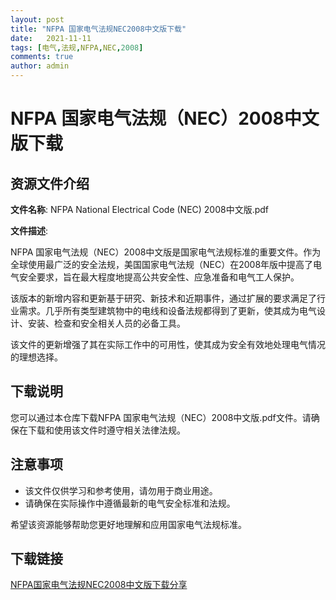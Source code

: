 ```yaml
---
layout: post
title: "NFPA 国家电气法规NEC2008中文版下载"
date:   2021-11-11
tags: [电气,法规,NFPA,NEC,2008]
comments: true
author: admin
---
```

# NFPA 国家电气法规（NEC）2008中文版下载

## 资源文件介绍

**文件名称**: NFPA  National Electrical Code (NEC) 2008中文版.pdf

**文件描述**:

NFPA 国家电气法规（NEC）2008中文版是国家电气法规标准的重要文件。作为全球使用最广泛的安全法规，美国国家电气法规（NEC）在2008年版中提高了电气安全要求，旨在最大程度地提高公共安全性、应急准备和电气工人保护。

该版本的新增内容和更新基于研究、新技术和近期事件，通过扩展的要求满足了行业需求。几乎所有类型建筑物中的电线和设备法规都得到了更新，使其成为电气设计、安装、检查和安全相关人员的必备工具。

该文件的更新增强了其在实际工作中的可用性，使其成为安全有效地处理电气情况的理想选择。

## 下载说明

您可以通过本仓库下载NFPA 国家电气法规（NEC）2008中文版.pdf文件。请确保在下载和使用该文件时遵守相关法律法规。

## 注意事项

- 该文件仅供学习和参考使用，请勿用于商业用途。
- 请确保在实际操作中遵循最新的电气安全标准和法规。

希望该资源能够帮助您更好地理解和应用国家电气法规标准。

## 下载链接

[NFPA国家电气法规NEC2008中文版下载分享](https://pan.quark.cn/s/1c29e56926c9)